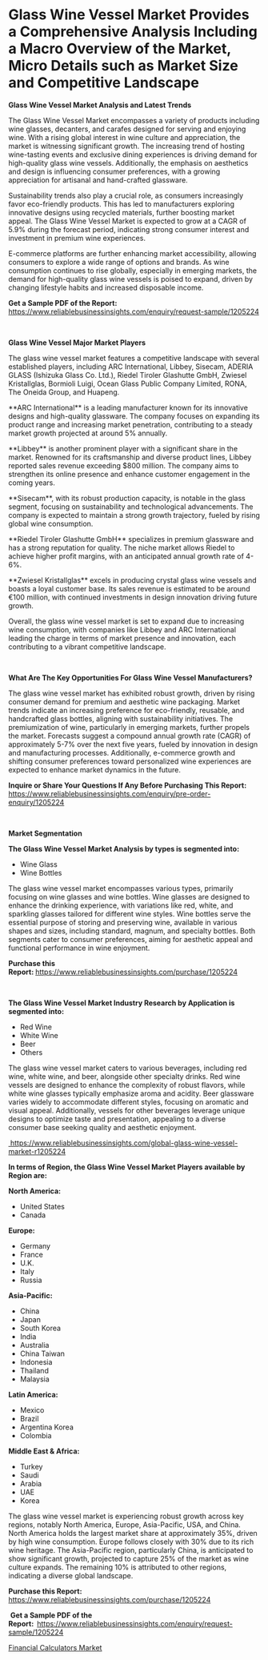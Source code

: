 <p><h1>Glass Wine Vessel Market Provides a Comprehensive Analysis Including a Macro Overview of the Market, Micro Details such as Market Size and Competitive Landscape</h1></p><p><strong>Glass Wine Vessel Market Analysis and Latest Trends</strong></p>
<p><p>The Glass Wine Vessel Market encompasses a variety of products including wine glasses, decanters, and carafes designed for serving and enjoying wine. With a rising global interest in wine culture and appreciation, the market is witnessing significant growth. The increasing trend of hosting wine-tasting events and exclusive dining experiences is driving demand for high-quality glass wine vessels. Additionally, the emphasis on aesthetics and design is influencing consumer preferences, with a growing appreciation for artisanal and hand-crafted glassware.</p><p>Sustainability trends also play a crucial role, as consumers increasingly favor eco-friendly products. This has led to manufacturers exploring innovative designs using recycled materials, further boosting market appeal. The Glass Wine Vessel Market is expected to grow at a CAGR of 5.9% during the forecast period, indicating strong consumer interest and investment in premium wine experiences.</p><p>E-commerce platforms are further enhancing market accessibility, allowing consumers to explore a wide range of options and brands. As wine consumption continues to rise globally, especially in emerging markets, the demand for high-quality glass wine vessels is poised to expand, driven by changing lifestyle habits and increased disposable income.</p></p>
<p><strong>Get a Sample PDF of the Report:&nbsp;</strong> <a href="https://www.reliablebusinessinsights.com/enquiry/request-sample/1205224?utm_campaign=2769&utm_medium=2&utm_source=Github&utm_content=ia&utm_term=02032025&utm_id=glass-wine-vessel">https://www.reliablebusinessinsights.com/enquiry/request-sample/1205224</a></p>
<p>&nbsp;</p>
<p><strong>Glass Wine Vessel Major Market Players</strong></p>
<p><p>The glass wine vessel market features a competitive landscape with several established players, including ARC International, Libbey, Sisecam, ADERIA GLASS (Ishizuka Glass Co. Ltd.), Riedel Tiroler Glashutte GmbH, Zwiesel Kristallglas, Bormioli Luigi, Ocean Glass Public Company Limited, RONA, The Oneida Group, and Huapeng.</p><p>**ARC International** is a leading manufacturer known for its innovative designs and high-quality glassware. The company focuses on expanding its product range and increasing market penetration, contributing to a steady market growth projected at around 5% annually.</p><p>**Libbey** is another prominent player with a significant share in the market. Renowned for its craftsmanship and diverse product lines, Libbey reported sales revenue exceeding $800 million. The company aims to strengthen its online presence and enhance customer engagement in the coming years.</p><p>**Sisecam**, with its robust production capacity, is notable in the glass segment, focusing on sustainability and technological advancements. The company is expected to maintain a strong growth trajectory, fueled by rising global wine consumption.</p><p>**Riedel Tiroler Glashutte GmbH** specializes in premium glassware and has a strong reputation for quality. The niche market allows Riedel to achieve higher profit margins, with an anticipated annual growth rate of 4-6%.</p><p>**Zwiesel Kristallglas** excels in producing crystal glass wine vessels and boasts a loyal customer base. Its sales revenue is estimated to be around €100 million, with continued investments in design innovation driving future growth.</p><p>Overall, the glass wine vessel market is set to expand due to increasing wine consumption, with companies like Libbey and ARC International leading the charge in terms of market presence and innovation, each contributing to a vibrant competitive landscape.</p></p>
<p>&nbsp;</p>
<p><strong>What Are The Key Opportunities For Glass Wine Vessel Manufacturers?</strong></p>
<p><p>The glass wine vessel market has exhibited robust growth, driven by rising consumer demand for premium and aesthetic wine packaging. Market trends indicate an increasing preference for eco-friendly, reusable, and handcrafted glass bottles, aligning with sustainability initiatives. The premiumization of wine, particularly in emerging markets, further propels the market. Forecasts suggest a compound annual growth rate (CAGR) of approximately 5-7% over the next five years, fueled by innovation in design and manufacturing processes. Additionally, e-commerce growth and shifting consumer preferences toward personalized wine experiences are expected to enhance market dynamics in the future.</p></p>
<p><strong>Inquire or Share Your Questions If Any Before Purchasing This Report:</strong> <a href="https://www.reliablebusinessinsights.com/enquiry/pre-order-enquiry/1205224?utm_campaign=2769&utm_medium=2&utm_source=Github&utm_content=ia&utm_term=02032025&utm_id=glass-wine-vessel">https://www.reliablebusinessinsights.com/enquiry/pre-order-enquiry/1205224</a></p>
<p>&nbsp;</p>
<p><strong>Market Segmentation</strong></p>
<p><strong>The Glass Wine Vessel Market Analysis by types is segmented into:</strong></p>
<p><ul><li>Wine Glass</li><li>Wine Bottles</li></ul></p>
<p><p>The glass wine vessel market encompasses various types, primarily focusing on wine glasses and wine bottles. Wine glasses are designed to enhance the drinking experience, with variations like red, white, and sparkling glasses tailored for different wine styles. Wine bottles serve the essential purpose of storing and preserving wine, available in various shapes and sizes, including standard, magnum, and specialty bottles. Both segments cater to consumer preferences, aiming for aesthetic appeal and functional performance in wine enjoyment.</p></p>
<p><strong>Purchase this Report:&nbsp;</strong><a href="https://www.reliablebusinessinsights.com/purchase/1205224?utm_campaign=2769&utm_medium=2&utm_source=Github&utm_content=ia&utm_term=02032025&utm_id=glass-wine-vessel">https://www.reliablebusinessinsights.com/purchase/1205224</a></p>
<p>&nbsp;</p>
<p><strong>The Glass Wine Vessel Market Industry Research by Application is segmented into:</strong></p>
<p><ul><li>Red Wine</li><li>White Wine</li><li>Beer</li><li>Others</li></ul></p>
<p><p>The glass wine vessel market caters to various beverages, including red wine, white wine, and beer, alongside other specialty drinks. Red wine vessels are designed to enhance the complexity of robust flavors, while white wine glasses typically emphasize aroma and acidity. Beer glassware varies widely to accommodate different styles, focusing on aromatic and visual appeal. Additionally, vessels for other beverages leverage unique designs to optimize taste and presentation, appealing to a diverse consumer base seeking quality and aesthetic enjoyment.</p></p>
<p><a href="https://www.reliablebusinessinsights.com/global-glass-wine-vessel-market-r1205224?utm_campaign=2769&utm_medium=2&utm_source=Github&utm_content=ia&utm_term=02032025&utm_id=glass-wine-vessel">&nbsp;https://www.reliablebusinessinsights.com/global-glass-wine-vessel-market-r1205224</a></p>
<p><strong>In terms of Region, the Glass Wine Vessel Market Players available by Region are:</strong></p>
<p>
    <p> <strong> North America: </strong>
        <ul>
            <li>United States</li>
            <li>Canada</li>
        </ul>
        </p> 
    <p> <strong> Europe: </strong>
        <ul>
            <li>Germany</li>
            <li>France</li>
            <li>U.K.</li>
            <li>Italy</li>
            <li>Russia</li>
        </ul>
        </p> 
    <p> <strong> Asia-Pacific: </strong>
        <ul>
            <li>China</li>
            <li>Japan</li>
            <li>South Korea</li>
            <li>India</li>
            <li>Australia</li>
            <li>China Taiwan</li>
            <li>Indonesia</li>
            <li>Thailand</li>
            <li>Malaysia</li>
        </ul>
        </p> 
    <p> <strong> Latin America: </strong>
        <ul>
            <li>Mexico</li>
            <li>Brazil</li>
            <li>Argentina Korea</li>
            <li>Colombia</li>
        </ul>
        </p> 
    <p> <strong> Middle East & Africa: </strong>
        <ul>
            <li>Turkey</li>
            <li>Saudi</li>
            <li>Arabia</li>
            <li>UAE</li>
            <li>Korea</li>
        </ul>
    </p>
    </p>
<p><p>The glass wine vessel market is experiencing robust growth across key regions, notably North America, Europe, Asia-Pacific, USA, and China. North America holds the largest market share at approximately 35%, driven by high wine consumption. Europe follows closely with 30% due to its rich wine heritage. The Asia-Pacific region, particularly China, is anticipated to show significant growth, projected to capture 25% of the market as wine culture expands. The remaining 10% is attributed to other regions, indicating a diverse global landscape.</p></p>
<p><strong>Purchase this Report: </strong><a href="https://www.reliablebusinessinsights.com/purchase/1205224?utm_campaign=2769&utm_medium=2&utm_source=Github&utm_content=ia&utm_term=02032025&utm_id=glass-wine-vessel">https://www.reliablebusinessinsights.com/purchase/1205224</a></p>
<p>&nbsp;<strong>Get a Sample PDF of the Report:&nbsp;&nbsp;</strong><a href="https://www.reliablebusinessinsights.com/enquiry/request-sample/1205224?utm_campaign=2769&utm_medium=2&utm_source=Github&utm_content=ia&utm_term=02032025&utm_id=glass-wine-vessel">https://www.reliablebusinessinsights.com/enquiry/request-sample/1205224</a></p>
<p><strong></strong></p>
<p><p><a href="https://github.com/paljuhubeyde/Market-Research-Report-List-1/blob/main/financial-calculators-market.md?utm_campaign=2769&utm_medium=2&utm_source=Github&utm_content=ia&utm_term=02032025&utm_id=glass-wine-vessel">Financial Calculators Market</a></p></p>